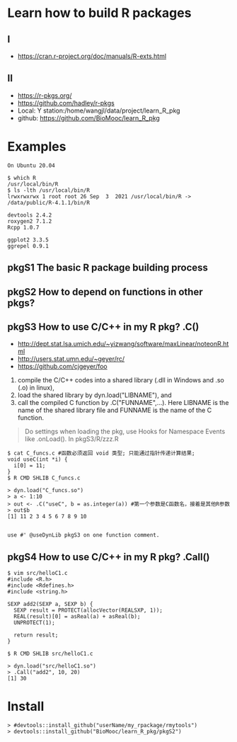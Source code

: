 # Learn how to build R packages

## I

- https://cran.r-project.org/doc/manuals/R-exts.html



## II

- https://r-pkgs.org/
- https://github.com/hadley/r-pkgs
- Local: Y station:/home/wangjl/data/project/learn_R_pkg
- github: https://github.com/BioMooc/learn_R_pkg










# Examples

```
On Ubuntu 20.04

$ which R
/usr/local/bin/R
$ ls -lth /usr/local/bin/R
lrwxrwxrwx 1 root root 26 Sep  3  2021 /usr/local/bin/R -> /data/public/R-4.1.1/bin/R

devtools 2.4.2
roxygen2 7.1.2
Rcpp 1.0.7

ggplot2 3.3.5
ggrepel 0.9.1
```

## pkgS1 The basic R package building process

## pkgS2 How to depend on functions in other pkgs?

## pkgS3 How to use C/C++ in my R pkg? .C() 

* http://dept.stat.lsa.umich.edu/~yizwang/software/maxLinear/noteonR.html
* http://users.stat.umn.edu/~geyer/rc/
* https://github.com/cjgeyer/foo


1. compile the C/C++ codes into a shared library (.dll in Windows and .so (.o) in linux), 
2. load the shared library by dyn.load("LIBNAME"), and 
3. call the compiled C function by .C("FUNNAME",...). Here LIBNAME is the name of the shared library file and FUNNAME is the name of the C function.


> Do settings when loading the pkg, use Hooks for Namespace Events like .onLoad(). In pkgS3/R/zzz.R


```
$ cat C_funcs.c #函数必须返回 void 类型; 只能通过指针传递计算结果;
void useC(int *i) {
  i[0] = 11;
}
$ R CMD SHLIB C_funcs.c

> dyn.load("C_funcs.so")
> a <- 1:10
> out <- .C("useC", b = as.integer(a)) #第一个参数是C函数名，接着是其他R参数
> out$b
[1] 11 2 3 4 5 6 7 8 9 10


use #' @useDynLib pkgS3 on one function comment.
```


## pkgS4 How to use C/C++ in my R pkg? .Call() 

```
$ vim src/helloC1.c
#include <R.h>
#include <Rdefines.h>
#include <string.h>

SEXP add2(SEXP a, SEXP b) {
  SEXP result = PROTECT(allocVector(REALSXP, 1));
  REAL(result)[0] = asReal(a) + asReal(b);
  UNPROTECT(1);

  return result;
}

$ R CMD SHLIB src/helloC1.c

> dyn.load("src/helloC1.so")
> .Call("add2", 10, 20)
[1] 30
```







# Install

```
> #devtools::install_github("userName/my_rpackage/rmytools")
> devtools::install_github("BioMooc/learn_R_pkg/pkgS2")
```

